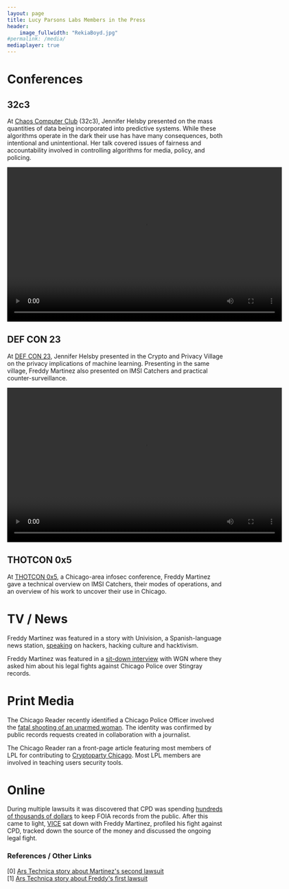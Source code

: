 ```yaml
---
layout: page
title: Lucy Parsons Labs Members in the Press
header:
    image_fullwidth: "RekiaBoyd.jpg"
#permalink: /media/
mediaplayer: true
---
```


# Conferences 	

## 32c3

At [Chaos Computer Club](https://events.ccc.de/category/32c3/) (32c3), Jennifer Helsby presented on the mass quantities of data being incorporated into predictive systems. While these algorithms operate in the dark their use has have many consequences, both intentional and unintentional. Her talk covered issues of fairness and accountability involved in controlling algorithms for media, policy, and policing.

<video width="640" height="360" id="player1" preload="none">
    <source type="video/youtube" src="https://www.youtube.com/watch?v=BaCzwGbo-Mc" />
</video>

## DEF CON 23

At [DEF CON 23](https://www.defcon.org/), Jennifer Helsby presented in the Crypto and Privacy Village on the privacy implications of machine learning.  Presenting in the same village, Freddy Martinez also presented on IMSI Catchers and practical counter-surveillance. 

<video width="640" height="360" id="player1" preload="none">
    <source type="video/youtube" src="https://www.youtube.com/embed/JyTb5mJOYLo" />
</video>

## THOTCON 0x5 

At [THOTCON 0x5](http://thotcon.org/), a Chicago-area infosec conference, Freddy Martinez gave a technical overview on IMSI Catchers, their modes of operations, and an overview of his work to uncover their use in Chicago.


# TV / News
Freddy Martinez was featured in a story with Univision, a Spanish-language news station, [speaking](http://www.univision.com/noticias/delitos-ciberneticos/hackers-los-piratas-del-presente) on hackers, hacking culture and hacktivism.

Freddy Martinez was featured in a [sit-down interview](http://wgntv.com/2015/05/12/david-vs-goliath-baby-faced-millennial-takes-on-chicago-police-department/) with WGN where they asked him about his legal fights against Chicago Police over Stingray records.

# Print Media 

The Chicago Reader recently identified a Chicago Police Officer involved the [fatal shooting of an unarmed woman](http://www.chicagoreader.com/Bleader/archives/2016/01/14/internal-police-records-point-to-the-identity-of-the-officer-who-fatally-shot-bettie-jones-and-quintonio-legrier). The identity was confirmed by public records requests created in collaboration with a journalist. 

The Chicago Reader ran a front-page article featuring most members of LPL for contributing to [Cryptoparty Chicago](http://www.chicagoreader.com/chicago/tales-from-the-crypto-party/Content?oid=17455111). Most LPL members are involved in teaching users security tools.

# Online 
During multiple lawsuits it was discovered that CPD was spending [hundreds of thousands of dollars](http://arstechnica.com/tech-policy/2015/04/chicago-owes-lawyers-over-120000-for-defense-against-two-stingray-cases) to keep FOIA records from the public. After this came to light, [VICE](https://www.vice.com/read/stingrays-and-secrets-how-the-chicago-police-department-was-forced-to-come-clean-330/) sat down with Freddy Martinez, profiled his fight against CPD, tracked down the source of the money and discussed the ongoing legal fight.


### References / Other Links
[0] <a href="http://arstechnica.com/tech-policy/2014/09/after-small-victory-in-stingray-case-chicago-man-seeks-more-records/" target="_blank">Ars Technica story about Martinez's second lawsuit</a><br>
[1] <a href="http://arstechnica.com/tech-policy/2014/06/is-chicago-using-cell-tracking-devices-one-man-tries-to-find-out/" target="_blank">Ars Technica story about Freddy's first lawsuit</a> <br>
    
